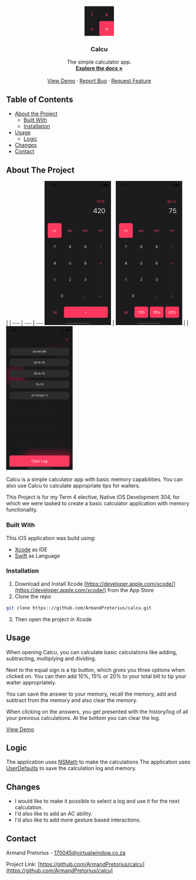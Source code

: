 <!--Calcu README.MD-->

<!-- PROJECT LOGO -->
<br />
<p align="center">
  <a href="https://github.com/ArmandPretorius/calcu">
    <img src="Calcu/Assets.xcassets/AppIcon.appiconset/1024.png" alt="Calcu Logo" height="80">
  </a>

  <h3 align="center">Calcu</h3>

  <p align="center">
    The simple calculator app.
    <br />
    <a href="https://github.com/ArmandPretorius/calcu"><strong>Explore the docs »</strong></a>
    <br />
    <br />
    <a href="https://github.com/ArmandPretorius/calcu">View Demo</a>
    ·
    <a href="https://github.com/ArmandPretorius/calcu/issues">Report Bug</a>
    ·
    <a href="https://github.com/ArmandPretorius/calcu/issues">Request Feature</a>
  </p>
</p>



<!-- TABLE OF CONTENTS -->
## Table of Contents

* [About the Project](#about-the-project)
  * [Built With](#built-with)
  * [Installation](#installation)
* [Usage](#usage)
  * [Logic](#logic)
* [Changes](#changes)
* [Contact](#contact)

<!-- ABOUT THE PROJECT -->
## About The Project
 | | 
--- | --- | --- 
<img src="screenshots/home_screenshot.png" alt="home calculator screenshot" width="180"> | <img src="screenshots/tips_show_screenshot.png" alt="tips calculator screenshot" width="180"> | | <img src="screenshots/log_screenshot.png" alt="log calculator screenshot" width="180"> 

Calcu is a simple calculator app with basic memory capabilities. You can also use Calcu to calculate appropriate tips for waiters.

This Project is for my Term 4 elective, Native iOS Development 304, for which we were tasked to create a basic calculator application with memory functionality.

### Built With
This iOS application was build using:
* [Xcode](https://developer.apple.com/xcode/) as IDE
* [Swift](https://developer.apple.com/swift/) as Language


### Installation

1. Download and Install Xcode [https://developer.apple.com/xcode/](https://developer.apple.com/xcode/) from the App Store
2. Clone the repo
```sh
git clone https:://github.com/ArmandPretorius/calcu.git
```
3. Then open the project in Xcode

<!-- USAGE -->
## Usage

When opening Calcu, you can calculate basic calculations like adding, subtracting, multiplying and dividing.

Next to the equal sign is a tip button, which gives you three options when clicked on. You can then add 10%, 15% or 20% to your total bill to tip your waiter appropriately.

You can save the answer to your memory, recall the memory, add and subtract from the memory and also clear the memory.

When clicking on the answers, you get presented with the history/log of all your previous calculations. At the bottom you can clear the log.

[View Demo]()
<!-- HOW DOES IT WORK -->
## Logic

The application uses [NSMath]() to make the calculations
The application uses [UserDefaults](https://medium.com/better-programming/userdefaults-in-swift-4-d1a278a0ec79) to save the calculation log and memory.


<!-- Changes Made -->
## Changes

* I would like to make it possible to select a log and use it for the next calculation.
* I'd also like to add an AC ability.
* I'd also like to add more gesture based interactions.

<!-- CONTACT -->
## Contact

Armand Pretorius - 170045@virtualwindow.co.za

Project Link: [https://github.com/ArmandPretorius/calcu](https://github.com/ArmandPretorius/calcu)







<!-- MARKDOWN LINKS & IMAGES -->
[product-screenshot]: home_screenshot.png
